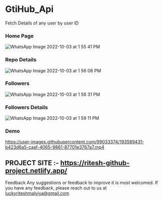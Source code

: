 # GtiHub_Api
Fetch Details of any user by user ID



### Home Page
![WhatsApp Image 2022-10-03 at 1 55 41 PM](https://user-images.githubusercontent.com/99033374/193533102-8b59cd02-81e9-4223-9635-b35a18f19618.jpeg)





### Repo Details
![WhatsApp Image 2022-10-03 at 1 56 08 PM](https://user-images.githubusercontent.com/99033374/193533403-9cff6289-b961-41a0-b25e-2ba38788d903.jpeg)




### Followers
![WhatsApp Image 2022-10-03 at 1 56 31 PM](https://user-images.githubusercontent.com/99033374/193533227-01510973-826b-4bc7-afb9-7451b95729f6.jpeg)




### Followers Details

![WhatsApp Image 2022-10-03 at 1 59 11 PM](https://user-images.githubusercontent.com/99033374/193533536-a71c0c55-74b5-4d10-94c0-b7b700e01c32.jpeg)
  
  
### Demo

https://user-images.githubusercontent.com/99033374/193589431-b423d6a5-caaf-4065-9861-87701e3767a7.mp4


      
      
## PROJECT SITE :- https://ritesh-github-project.netlify.app/



Feedback
Any suggestions or feedback to improve it is most welcomed. If you have any feedback, please reach out to us at luckyriteshmalviya@gmail.com
